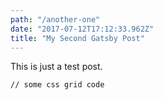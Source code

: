 ```yaml
---
path: "/another-one"
date: "2017-07-12T17:12:33.962Z"
title: "My Second Gatsby Post"
---
```

This is just a test post.
<pre><code>// some css grid code </code></pre>